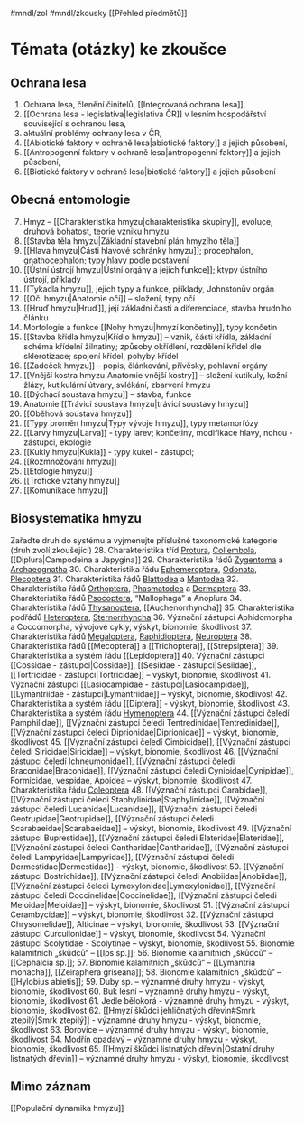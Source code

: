 #mndl/zol #mndl/zkousky [[Přehled předmětů]]
# Témata (otázky) ke zkoušce

## Ochrana lesa
1. Ochrana lesa, členění činitelů, [[Integrovaná ochrana lesa]],
2. [[Ochrana lesa - legislativa|legislativa ČR]] v lesním hospodářství související s ochranou lesa,
3. aktuální problémy ochrany lesa v ČR,
4. [[Abiotické faktory v ochraně lesa|abiotické faktory]] a jejich působení,
5. [[Antropogenní faktory v ochraně lesa|antropogenní faktory]] a jejich působení,
6. [[Biotické faktory v ochraně lesa|biotické faktory]] a jejich působení

## Obecná entomologie
7. Hmyz – [[Charakteristika hmyzu|charakteristika skupiny]], evoluce, druhová bohatost, teorie vzniku hmyzu
8. [[Stavba těla hmyzu|Základní stavební plán hmyzího těla]]
9. [[Hlava hmyzu|Části hlavové schránky hmyzu]]; procephalon, gnathocephalon; typy hlavy podle postavení
10. [[Ústní ústrojí hmyzu|Ústní orgány a jejich funkce]]; ktypy ústního ústrojí, příklady
11. [[Tykadla hmyzu]], jejich typy a funkce, příklady, Johnstonův orgán
12. [[Oči hmyzu|Anatomie očí]] – složení, typy očí
13. [[Hruď hmyzu|Hruď]], její základní části a diferenciace, stavba hrudního článku
14. Morfologie a funkce [[Nohy hmyzu|hmyzí končetiny]], typy končetin
15. [[Stavba křídla hmyzu|Křídlo hmyzu]] – vznik, části křídla, základní schéma křídelní žilnatiny; způsoby okřídlení, rozdělení křídel dle sklerotizace; spojení křídel, pohyby křídel
16. [[Zadeček hmyzu]] – popis, článkování, přívěsky, pohlavní orgány
17. [[Vnější kostra hmyzu|Anatomie vnější kostry]] – složení kutikuly, kožní žlázy, kutikulární útvary, svlékání, zbarvení hmyzu
18. [[Dýchací soustava hmyzu]] – stavba, funkce
19. Anatomie [[Trávicí soustava hmyzu|trávicí soustavy hmyzu]]
20. [[Oběhová soustava hmyzu]]
21. [[Typy proměn hmyzu|Typy vývoje hmyzu]], typy metamorfózy
22. [[Larvy hmyzu|Larva]] - typy larev; končetiny, modifikace hlavy, nohou - zástupci, ekologie
23. [[Kukly hmyzu|Kukla]] - typy kukel - zástupci;
24. [[Rozmnožování hmyzu]]
25. [[Etologie hmyzu]]
26. [[Trofické vztahy hmyzu]]
27. [[Komunikace hmyzu]]

 ## Biosystematika hmyzu
 
Zařaďte druh do systému a vyjmenujte příslušné taxonomické kategorie (druh zvolí zkoušející)
28. Charakteristika tříd [Protura](Protura.md), [Collembola](Collembola.md), [[Diplura|Campodeina a Japygina]]
29. Charakteristika řádů [Zygentoma](Zygentoma.md) a [Archaeognatha](Archaeognatha.md)
30. Charakteristika řádu [Ephemeroptera](Ephemeroptera.md), [Odonata](Odonata.md), [Plecoptera](Plecoptera.md)
31. Charakteristika řádů [Blattodea](Blattodea.md) a [Mantodea](Mantodea.md)
32. Charakteristika řádů [Orthoptera](Orthoptera.md), [Phasmatodea](Phasmatodea.md) a [Dermaptera](Dermaptera.md)
33. Charakteristika řádů [Psocoptera](Psocoptera.md), “Mallophaga” a Anoplura
34. Charakteristika řádů [Thysanoptera](Thysanoptera.md), [[Auchenorrhyncha]]
35. Charakteristika podřádů [Heteroptera](Heteroptera.md), [Sternorrhyncha](Sternorrhyncha.md)
36. Význační zástupci Aphidomorpha a Coccomorpha, vývojové cykly, výskyt, bionomie, škodlivost
37. Charakteristika řádů [Megaloptera](Megaloptera.md), [Raphidioptera](Raphidioptera.md), [Neuroptera](Neuroptera.md)
38. Charakteristika řádů [[Mecoptera]] a [[Trichoptera]], [[Strepsiptera]]
39. Charakteristika a systém řádu [[Lepidoptera]]
40. Význační zástupci [[Cossidae - zástupci|Cossidae]], [[Sesiidae - zástupci|Sesiidae]], [[Tortricidae - zástupci|Tortricidae]] – výskyt, bionomie, škodlivost
41. Význační zástupci [[Lasiocampidae - zástupci|Lasiocampidae]], [[Lymantriidae - zástupci|Lymantriidae]] – výskyt, bionomie, škodlivost
42. Charakteristika a systém řádu [[Diptera]] - výskyt, bionomie, škodlivost
43. Charakteristika a systém řádu [Hymenoptera](Hymenoptera.md)
44. [[Význační zástupci čeledí Pamphilidae]], [[Význační zástupci čeledi Tentredinidae|Tentredinidae]], [[Význační zástupci čeledi Diprionidae|Diprionidae]] – výskyt, bionomie, škodlivost
45. [[Význační zástupci čeledí Cimbicidae]], [[Význační zástupci čeledi Siricidae|Siricidae]] – výskyt, bionomie, škodlivost
46. [[Význační zástupci čeledí Ichneumonidae]], [[Význační zástupci čeledi Braconidae|Braconidae]], [[Význační zástupci čeledi Cynipidae|Cynipidae]], Formicidae, vespidae, Apoidea – výskyt, bionomie, škodlivost
47. Charakteristika řádu [Coleoptera](Coleoptera.md)
48. [[Význační zástupci Carabidae]], [[Význační zástupci čeledi Staphylinidae|Staphylinidae]], [[Význační zástupci čeledi Lucanidae|Lucanidae]], [[Význační zástupci čeledi Geotrupidae|Geotrupidae]], [[Význační zástupci čeledi Scarabaeidae|Scarabaeidae]] – výskyt, bionomie, škodlivost
49. [[Význační zástupci Buprestidae]], [[Význační zástupci čeledi Elateridae|Elateridae]], [[Význační zástupci čeledi Cantharidae|Cantharidae]], [[Význační zástupci čeledi Lampyridae|Lampyridae]], [[Význační zástupci čeledi Dermestidae|Dermestidae]] – výskyt, bionomie, škodlivost
50. [[Význační zástupci Bostrichidae]], [[Význační zástupci čeledi Anobiidae|Anobiidae]], [[Význační zástupci čeledi Lymexylonidae|Lymexylonidae]], [[Význační zástupci čeledi Coccinelidae|Coccinelidae]], [[Význační zástupci čeledi Meloidae|Meloidae]] – výskyt, bionomie, škodlivost
51. [[Význační zástupci Cerambycidae]] – výskyt, bionomie, škodlivost
32. [[Význační zástupci Chrysomelidae]], Alticinae – výskyt, bionomie, škodlivost
53. [[Význační zástupci Curculionidae]] – výskyt, bionomie, škodlivost
54. Význační zástupci Scolytidae - Scolytinae – výskyt, bionomie, škodlivost
55. Bionomie kalamitních „škůdců“ – [[Ips sp.]];
56. Bionomie kalamitních „škůdců“ – [[Cephalcia sp.]];
57. Bionomie kalamitních „škůdců“ – [[Lymantria monacha]], [[Zeiraphera griseana]];
58. Bionomie kalamitních „škůdců“ – [[Hylobius abietis]];
59. Duby sp. – významné druhy hmyzu - výskyt, bionomie, škodlivost
60. Buk lesní – významné druhy hmyzu - výskyt, bionomie, škodlivost
61. Jedle bělokorá - významné druhy hmyzu - výskyt, bionomie, škodlivost
62. [[Hmyzí škůdci jehličnatých dřevin#Smrk ztepilý|Smrk ztepilý]] - významné druhy hmyzu - výskyt, bionomie, škodlivost
63. Borovice – významné druhy hmyzu - výskyt, bionomie, škodlivost
64. Modřín opadavý – významné druhy hmyzu - výskyt, bionomie, škodlivost
65. [[Hmyzí škůdci listnatých dřevin|Ostatní druhy listnatých dřevin]] – významné druhy hmyzu - výskyt, bionomie, škodlivost


## Mimo záznam
[[Populační dynamika hmyzu]]